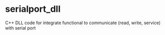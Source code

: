 # serialport_dll
С++ DLL code for integrate functional to communicate (read, write, service) with serial port
